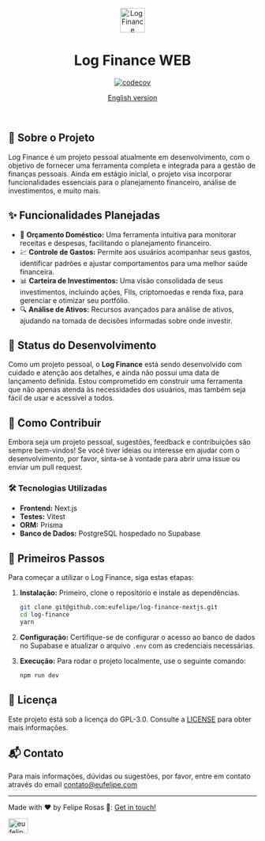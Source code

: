 <div align="center">
<p align="center">
  <img width="50" height="50" alt="Log Finance" src="https://res.cloudinary.com/eufelipe/image/upload/v1642222955/play_store_512_zr4qam.png">
</p>

<h1 align="center">Log Finance WEB</h1>

[![codecov](https://codecov.io/gh/eufelipe/log-finance-nextjs/graph/badge.svg?token=QQ3PMASCHL)](https://codecov.io/gh/eufelipe/log-finance-nextjs)


[English version](/README.md)
</div>

<p>&nbsp;</p>

## 📖 Sobre o Projeto

Log Finance é um projeto pessoal atualmente em desenvolvimento, com o objetivo de fornecer uma ferramenta completa e integrada para a gestão de finanças pessoais. Ainda em estágio inicial, o projeto visa incorporar funcionalidades essenciais para o planejamento financeiro, análise de investimentos, e muito mais.

## ✨ Funcionalidades Planejadas

- 💼 **Orçamento Doméstico:** Uma ferramenta intuitiva para monitorar receitas e despesas, facilitando o planejamento financeiro.
- 💹 **Controle de Gastos:** Permite aos usuários acompanhar seus gastos, identificar padrões e ajustar comportamentos para uma melhor saúde financeira.
- 📊 **Carteira de Investimentos:** Uma visão consolidada de seus investimentos, incluindo ações, FIIs, criptomoedas e renda fixa, para gerenciar e otimizar seu portfólio.
- 🔍 **Análise de Ativos:** Recursos avançados para análise de ativos, ajudando na tomada de decisões informadas sobre onde investir.

## 🚧 Status do Desenvolvimento

Como um projeto pessoal, o **Log Finance** está sendo desenvolvido com cuidado e atenção aos detalhes, e ainda não possui uma data de lançamento definida. Estou comprometido em construir uma ferramenta que não apenas atenda às necessidades dos usuários, mas também seja fácil de usar e acessível a todos.

## 🤝 Como Contribuir

Embora seja um projeto pessoal, sugestões, feedback e contribuições são sempre bem-vindos! Se você tiver ideias ou interesse em ajudar com o desenvolvimento, por favor, sinta-se à vontade para abrir uma issue ou enviar um pull request.

### 🛠 Tecnologias Utilizadas

- **Frontend:** Next.js
- **Testes:** Vitest
- **ORM:** Prisma
- **Banco de Dados:** PostgreSQL hospedado no Supabase

## 🚀 Primeiros Passos

Para começar a utilizar o Log Finance, siga estas etapas:

1. **Instalação:** Primeiro, clone o repositório e instale as dependências.

    ```bash
    git clone git@github.com:eufelipe/log-finance-nextjs.git
    cd log-finance
    yarn
    ```

2. **Configuração:** Certifique-se de configurar o acesso ao banco de dados no Supabase e atualizar o arquivo `.env` com as credenciais necessárias.

3. **Execução:** Para rodar o projeto localmente, use o seguinte comando:

    ```bash
    npm run dev
    ```

## 📝 Licença

Este projeto está sob a licença do GPL-3.0. Consulte a [LICENSE](/LICENSE.md) para obter mais informações.

## 📬 Contato

Para mais informações, dúvidas ou sugestões, por favor, entre em contato através do email contato@eufelipe.com

---

Made with ♥ by Felipe Rosas 👋: [Get in touch!](https://www.linkedin.com/in/eufelipe/)

<a href="https://linkedin.com/in/eufelipe" target="blank"><img align="center" src="https://www.svgrepo.com/show/303207/linkedin-icon-logo.svg" alt="eufelipe" height="30" width="40" /></a>
